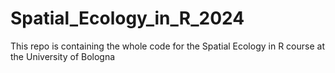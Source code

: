 # Spatial_Ecology_in_R_2024
This repo is containing the whole code for the Spatial Ecology in R course at the University of Bologna
